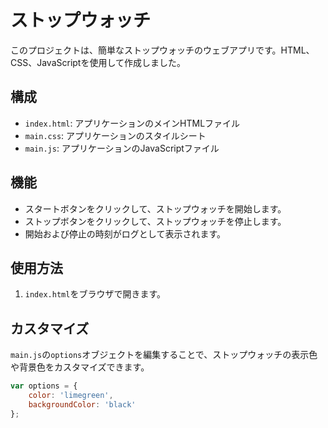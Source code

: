 # ストップウォッチ

このプロジェクトは、簡単なストップウォッチのウェブアプリです。HTML、CSS、JavaScriptを使用して作成しました。

## 構成

- `index.html`: アプリケーションのメインHTMLファイル
- `main.css`: アプリケーションのスタイルシート
- `main.js`: アプリケーションのJavaScriptファイル

## 機能

- スタートボタンをクリックして、ストップウォッチを開始します。
- ストップボタンをクリックして、ストップウォッチを停止します。
- 開始および停止の時刻がログとして表示されます。

## 使用方法

1. `index.html`をブラウザで開きます。

## カスタマイズ

`main.js`の`options`オブジェクトを編集することで、ストップウォッチの表示色や背景色をカスタマイズできます。

```javascript
var options = { 
    color: 'limegreen',
    backgroundColor: 'black'
};
